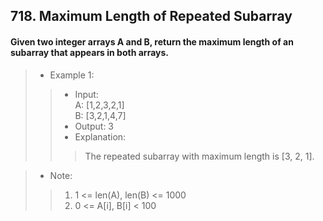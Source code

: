 ## 718. Maximum Length of Repeated Subarray
#### Given two integer arrays A and B, return the maximum length of an subarray that appears in both arrays.  
  
>* Example 1:  
>>* Input:  
A: [1,2,3,2,1]  
B: [3,2,1,4,7]  
>>* Output: 3   
>>* Explanation:
>>> The repeated subarray with maximum length is [3, 2, 1].  

>* Note:
>>1. 1 <= len(A), len(B) <= 1000  
>>2. 0 <= A[i], B[i] < 100  
